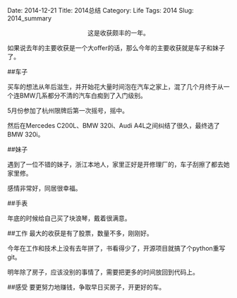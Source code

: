 Date: 2014-12-21
Title: 2014总结
Category: Life
Tags: 2014
Slug: 2014_summary

<center>这是收获颇丰的一年。</center>

如果说去年的主要收获是一个大offer的话，那么今年的主要收获就是车子和妹子了。

##车子
  
买车的想法从年后滋生，并开始花大量时间泡在汽车之家上，混了几个月终于从一个连BMW几系都分不清的汽车白痴到了入门级别。 
  
5月份参加了杭州限牌后第一次摇号，摇中。 
  
然后在Mercedes C200L、BMW 320i、Audi A4L之间纠结了很久，最终选了BMW 320i。 

##妹子

遇到了一位不错的妹子，浙江本地人，家里正好是开修理厂的，车子刮擦了都去她家里修。 
  
感情非常好，同居很幸福。 

##手表

年底的时候给自己买了块浪琴，戴着很满意。 

##工作
最大的收获是有了股票，数量不多，刚刚好。 
  
今年在工作和技术上没有去年拼了，书看得少了，开源项目就搞了个python重写git。 
  
明年除了房子，应该没别的事情了，需要把更多的时间放回到代码上。  

##感受
要更努力地赚钱，争取早日买房子，开更好的车。














